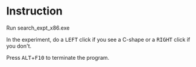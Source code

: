 # Instruction

Run search_expt_x86.exe

In the experiment, do a <kbd>LEFT</kbd> click if you see a C-shape or a <kbd>RIGHT</kbd> click if you don't. 

Press <kbd>ALT</kbd>+<kbd>F10</kbd> to terminate the program.


